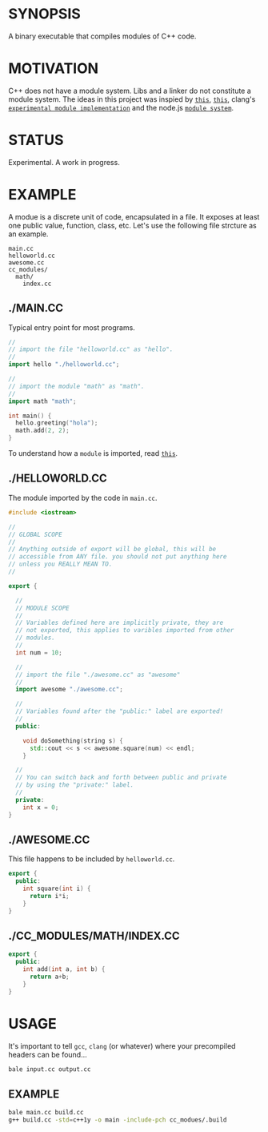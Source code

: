 # SYNOPSIS
A binary executable that compiles modules of C++ code.


# MOTIVATION
C++ does not have a module system. Libs and a linker do not constitute a
module system. The ideas in this project was inspied by 
[`this`](http://www.open-std.org/jtc1/sc22/wg21/docs/papers/2006/n2073.pdf), 
[`this`](http://isocpp.org/files/papers/n4214.pdf), clang's 
[`experimental module implementation`](http://clang.llvm.org/docs/Modules.html)
and the node.js [`module system`](http://nodejs.org/api/modules.html).


# STATUS
Experimental. A work in progress.


# EXAMPLE
A modue is a discrete unit of code, encapsulated in a file. It exposes at 
least one public value, function, class, etc. Let's use the following file 
strcture as an example.

```
main.cc
helloworld.cc
awesome.cc
cc_modules/
  math/
    index.cc
```


## ./MAIN.CC
Typical entry point for most programs.

```cpp
//
// import the file "helloworld.cc" as "hello".
//
import hello "./helloworld.cc";

//
// import the module "math" as "math".
//
import math "math";

int main() {
  hello.greeting("hola");
  math.add(2, 2);
}
```
To understand how a `module` is imported, read 
[`this`](http://nodejs.org/api/modules.html#modules_loading_from_node_modules_folders).


## ./HELLOWORLD.CC
The module imported by the code in `main.cc`.

```cpp
#include <iostream>

//
// GLOBAL SCOPE
//
// Anything outside of export will be global, this will be 
// accessible from ANY file. you should not put anything here 
// unless you REALLY MEAN TO.
//

export {

  //
  // MODULE SCOPE
  //
  // Variables defined here are implicitly private, they are
  // not exported, this applies to varibles imported from other 
  // modules.
  //
  int num = 10;

  //
  // import the file "./awesome.cc" as "awesome"
  //
  import awesome "./awesome.cc";

  //
  // Variables found after the "public:" label are exported!
  //
  public:

    void doSomething(string s) {
      std::cout << s << awesome.square(num) << endl;
    }

  //
  // You can switch back and forth between public and private
  // by using the "private:" label.
  //
  private:
    int x = 0;
}
```


## ./AWESOME.CC
This file happens to be included by `helloworld.cc`.

```cpp
export {
  public:
    int square(int i) {
      return i*i;
    }
}
```


## ./CC_MODULES/MATH/INDEX.CC
```cpp
export {
  public:
    int add(int a, int b) {
      return a+b;
    }
}
```


# USAGE
It's important to tell `gcc`, `clang` (or whatever) where your 
precompiled headers can be found...

```bash
bale input.cc output.cc
```


## EXAMPLE
```bash
bale main.cc build.cc
g++ build.cc -std=c++1y -o main -include-pch cc_modues/.build
```

